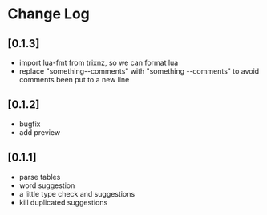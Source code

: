 # Change Log

## [0.1.3]
- import lua-fmt from trixnz, so we can format lua
- replace "something--comments" with "something --comments"
  to avoid comments been put to a new line

## [0.1.2]
- bugfix
- add preview

## [0.1.1]
- parse tables
- word suggestion
- a little type check and suggestions
- kill duplicated suggestions


